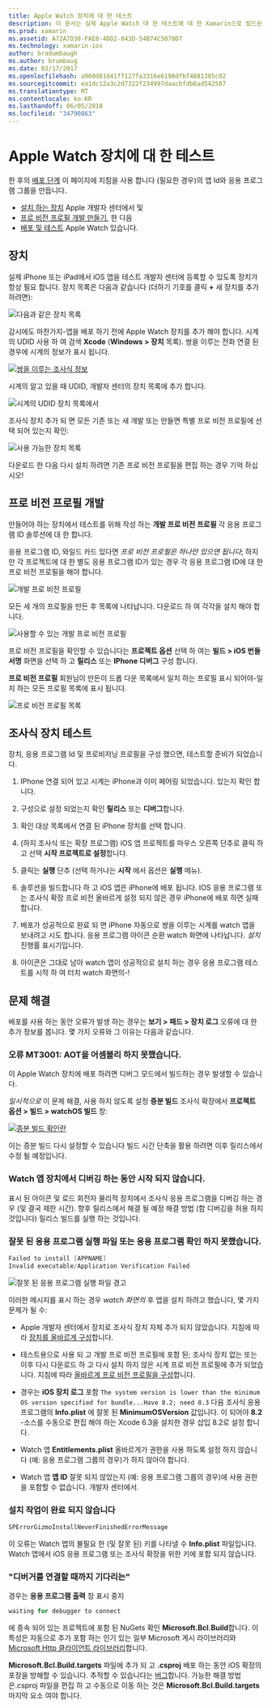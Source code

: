 ```yaml
---
title: Apple Watch 장치에 대 한 테스트
description: 이 문서는 실제 Apple Watch 대 한 테스트에 대 한 Xamarin으로 빌드된 watchOS 앱을 배포 하는 방법에 설명 합니다. 장치를 프로 비전 프로필을 테스트에 대해 설명 하 고 몇 가지 문제 해결 팁을 제공 합니다.
ms.prod: xamarin
ms.assetid: A72A7D38-FAE8-4DD2-843D-54B74C5078D7
ms.technology: xamarin-ios
author: bradumbaugh
ms.author: brumbaug
ms.date: 03/17/2017
ms.openlocfilehash: a960d81d41ff127fa3316e6190dfbf4881305c02
ms.sourcegitcommit: ea1dc12a3c2d7322f234997daacbfdb6ad542507
ms.translationtype: MT
ms.contentlocale: ko-KR
ms.lasthandoff: 06/05/2018
ms.locfileid: "34790863"
---
```

# <a name="testing-on-apple-watch-devices"></a>Apple Watch 장치에 대 한 테스트

한 후의 [배포 단계](~/ios/watchos/deploy-test/index.md) 이 페이지에 지침을 사용 합니다 (필요한 경우)의 앱 Id와 응용 프로그램 그룹을 만듭니다.

- [설치 하는 장치](#devices) Apple 개발자 센터에서 및
- [프로 비전 프로필 개발 만들기](#profiles), 한 다음
- [배포 및 테스트](#testing) Apple Watch 있습니다.

<a name="devices" />

## <a name="devices"></a>장치

실제 iPhone 또는 iPad에서 iOS 앱을 테스트 개발자 센터에 등록할 수 있도록 장치가 항상 필요 합니다. 장치 목록은 다음과 같습니다 (더하기 기호를 클릭 **+** 새 장치를 추가 하려면):

![](device-images/devices-sml.png "다음과 같은 장치 목록")

감시에도 마찬가지-앱을 배포 하기 전에 Apple Watch 장치를 추가 해야 합니다. 시계의 UDID 사용 하 여 검색 **Xcode** (**Windows > 장치** 목록). 쌍을 이루는 전화 연결 된 경우에 시계의 정보가 표시 됩니다.

[![](device-images/xcode-devices-sml.png "쌍을 이루는 조사식 정보")](device-images/xcode-devices.png#lightbox)

시계의 알고 있을 때 UDID, 개발자 센터의 장치 목록에 추가 합니다.

![](device-images/devices-watch-sml.png "시계의 UDID 장치 목록에서")

조사식 장치 추가 되 면 모든 기존 또는 새 개발 또는 만들면 특별 프로 비전 프로필에 선택 되어 있는지 확인:

![](device-images/devices-provisioning.png "사용 가능한 장치 목록")

다운로드 한 다음 다시 설치 하려면 기존 프로 비전 프로필을 편집 하는 경우 기억 하십시오!

<a name="profiles" />

## <a name="development-provisioning-profiles"></a>프로 비전 프로필 개발

만들어야 하는 장치에서 테스트를 위해 작성 하는 **개발 프로 비전 프로필** 각 응용 프로그램 ID 솔루션에 대 한 합니다.

응용 프로그램 ID, 와일드 카드 있다면 *프로 비전 프로필은 하나만 있으면 됩니다*; 하지만 각 프로젝트에 대 한 별도 응용 프로그램 ID가 있는 경우 각 응용 프로그램 ID에 대 한 프로 비전 프로필을 해야 합니다.

![](device-images/provisioningprofile-development.png "개발 프로 비전 프로필")

모든 세 개의 프로필을 만든 후 목록에 나타납니다. 다운로드 하 여 각각을 설치 해야 합니다.

![](device-images/provisioningprofiles.png "사용할 수 있는 개발 프로 비전 프로필")

프로 비전 프로필을 확인할 수 있습니다는 **프로젝트 옵션** 선택 하 여는 **빌드 > iOS 번들 서명** 화면을 선택 하 고 **릴리스** 또는 **IPhone 디버그** 구성 합니다.

**프로 비전 프로필** 회원님이 만든이 드롭 다운 목록에서 일치 하는 프로필 표시 되어야-일치 하는 모든 프로필 목록에 표시 됩니다.

![](device-images/options-selectprofile.png "프로 비전 프로필 목록")


<a name="testing" />

## <a name="testing-on-a-watch-device"></a>조사식 장치 테스트

장치, 응용 프로그램 Id 및 프로비저닝 프로필을 구성 했으면, 테스트할 준비가 되었습니다.

1. IPhone 연결 되어 있고 시계는 iPhone과 이미 페어링 되었습니다. 있는지 확인 합니다.

2. 구성으로 설정 되었는지 확인 **릴리스** 또는 **디버그**합니다.

3. 확인 대상 목록에서 연결 된 iPhone 장치를 선택 합니다.

4. (하지 조사식 또는 확장 프로그램) iOS 앱 프로젝트를 마우스 오른쪽 단추로 클릭 하 고 선택 **시작 프로젝트로 설정**합니다.

5. 클릭는 **실행** 단추 (선택 하거나는 **시작** 에서 옵션은 **실행** 메뉴).

6. 솔루션을 빌드합니다 하 고 iOS 앱은 iPhone에 배포 됩니다.
  IOS 응용 프로그램 또는 조사식 확장 프로 비전 올바르게 설정 되지 않은 경우 iPhone에 배포 하면 실패 합니다.

7. 배포가 성공적으로 완료 되 면 iPhone 자동으로 쌍을 이루는 시계를 watch 앱을 보내려고 시도 합니다. 응용 프로그램 아이콘 순환 watch 화면에 나타납니다. *설치* 진행률 표시기입니다.

8. 아이콘은 그대로 남아 watch 앱이 성공적으로 설치 하는 경우 응용 프로그램 테스트를 시작 하 여 터치 watch 화면의-!


## <a name="troubleshooting"></a>문제 해결

배포를 사용 하는 동안 오류가 발생 하는 경우는 **보기 > 패드 > 장치 로그** 오류에 대 한 추가 정보를 봅니다. 몇 가지 오류와 그 이유는 다음과 같습니다.

### <a name="error-mt3001-could-not-aot-the-assembly"></a>오류 MT3001: AOT을 어셈블리 하지 못했습니다.

이 Apple Watch 장치에 배포 하려면 디버그 모드에서 빌드하는 경우 발생할 수 있습니다.

*일시적으로* 이 문제 해결, 사용 하지 않도록 설정 **증분 빌드** 조사식 확장에서 **프로젝트 옵션 > 빌드 > watchOS 빌드** 창:

[![](device-images/disable-incremental-sml.png "증분 빌드 확인란")](device-images/disable-incremental.png#lightbox)

이는 증분 빌드 다시 설정할 수 있습니다 빌드 시간 단축을 활용 하려면 이후 릴리스에서 수정 될 예정입니다.


### <a name="watch-app-fails-to-start-while-debugging-on-device"></a>Watch 앱 장치에서 디버깅 하는 동안 시작 되지 않습니다.

표시 된 아이콘 및 로드 회전자 물리적 장치에서 조사식 응용 프로그램을 디버깅 하는 경우 (및 결국 제한 시간). 향후 릴리스에서 해결 될 예정 해결 방법 (함 디버깅을 허용 하지 것입니다) 릴리스 빌드를 실행 하는 것입니다.


### <a name="invalid-application-executable-or-application-verification-failed"></a>잘못 된 응용 프로그램 실행 파일 또는 응용 프로그램 확인 하지 못했습니다.

```csharp
Failed to install [APPNAME]
Invalid executable/Application Verification Failed
```

![](device-images/invalid-application-executable.png "잘못 된 응용 프로그램 실행 파일 경고")

이러한 메시지를 표시 하는 경우 *watch 화면의* 후 앱을 설치 하려고 했습니다, 몇 가지 문제가 될 수:

- Apple 개발자 센터에서 장치로 조사식 장치 자체 추가 되지 않았습니다. 지침에 따라 [장치를 올바르게 구성](#devices)합니다.

- 테스트용으로 사용 되 고 개발 프로 비전 프로필에 포함 된; 조사식 장치 없는 또는 이후 다시 다운로드 하 고 다시 설치 하지 않은 시계 프로 비전 프로필에 추가 되었습니다. 지침에 따라 [올바르게 프로 비전 프로필을 구성](#profiles)합니다.

- 경우는 **iOS 장치 로그** 포함 `The system version is lower than the minimum OS version specified for bundle...Have 8.2; need 8.3` 다음 조사식 응용 프로그램의 **Info.plist** 에 잘못 된 **MinimumOSVersion** 값입니다.
  이 되어야 **8.2** -소스를 수동으로 편집 해야 하는 Xcode 6.3을 설치한 경우 삽입 8.2로 설정 합니다.

- Watch 앱 **Entitlements.plist** 올바르게가 권한을 사용 하도록 설정 하지 않습니다 (예: 응용 프로그램 그룹의 경우)가 하지 않아야 합니다.

- Watch 앱 **앱 ID** 잘못 되지 않았는지 (예: 응용 프로그램 그룹의 경우)에 사용 권한을 포함할 수 없습니다. 개발자 센터에서.



### <a name="install-never-finished"></a>설치 작업이 완료 되지 않습니다

```csharp
SPErrorGizmoInstallNeverFinishedErrorMessage
```

이 오류는 Watch 앱의 불필요 한 (및 잘못 된) 키를 나타낼 수 **Info.plist** 파일입니다. Watch 앱에서 iOS 응용 프로그램 또는 조사식 확장을 위한 키에 포함 되지 않습니다.

<!--eg. NSLocationAlwaysUsageDescription -->


### <a name="waiting-for-debugger-to-connect"></a>"디버거를 연결할 때까지 기다리는"

경우는 **응용 프로그램 출력** 창 표시 중지

```csharp
waiting for debugger to connect
```

에 종속 되어 있는 프로젝트에 포함 된 NuGets 확인 **Microsoft.Bcl.Build**합니다. 이 특성은 자동으로 추가 포함 하는 인기 있는 일부 Microsoft 게시 라이브러리와 [Microsoft Http 클라이언트 라이브러리](http://www.nuget.org/packages/Microsoft.Net.Http/)합니다.

**Microsoft.Bcl.Build.targets** 파일에 추가 되 고 **.csproj** 배포 하는 동안 iOS 확장의 포장을 방해할 수 있습니다. 추적할 수 있습니다는 [버그](https://bugzilla.xamarin.com/show_bug.cgi?id=29912)합니다.
가능한 해결 방법은.csproj 파일을 편집 하 고 수동으로 이동 하는 것은 **Microsoft.Bcl.Build.targets** 마지막 요소 여야 합니다.


